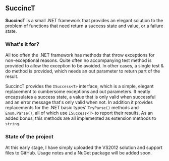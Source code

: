 ## SuccincT ##

**SuccincT** is a small .NET framework that provides an elegant solution to the problem of functions that need return a success state and value, or a failure state.

### What's it for? ###
All too often the .NET framework has methods that throw exceptions for non-exceptional reasons. Quite often no accompanying test method is provided to allow the exception to be avoided. In other cases, a single test & do method is provided, which needs an out parameter to return part of the result.

SuccincT provides the `ISuccess<T>` interface, which is a simple, elegant replacement to cumbersome exceptions and out parameters. It neatly encapsulates a success state, a value that is only valid when successful and an error message that's only valid when not. In addition it provides replacements for the .NET basic types' `TryParse()` methods and `Enum.Parse()`, all of which use `ISuccess<T>` to report their results. As an added bonus, this methods are all implemented as extension methods to `string`. 

### State of the project ##
At this early stage, I have simply uploaded the VS2012 solution and support files to GitHub. Usage notes and a NuGet package will be added soon.